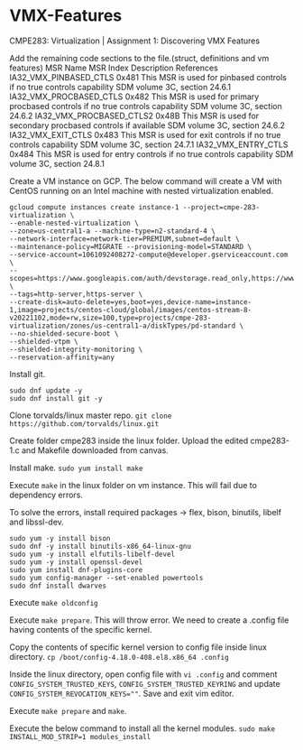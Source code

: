# VMX-Features
 CMPE283: Virtualization | Assignment 1: Discovering VMX Features

Add the remaining code sections to the file.(struct, definitions and vm features)
MSR Name    MSR Index    Description    References
IA32_VMX_PINBASED_CTLS    0x481    This MSR is used for pinbased controls if no true controls capability    SDM volume 3C, section 24.6.1
IA32_VMX_PROCBASED_CTLS    0x482    This MSR is used for primary procbased controls if no true controls capability    SDM volume 3C, section 24.6.2
IA32_VMX_PROCBASED_CTLS2    0x48B    This MSR is used for secondary procbased controls if available    SDM volume 3C, section 24.6.2
IA32_VMX_EXIT_CTLS    0x483    This MSR is used for exit controls if no true controls capability    SDM volume 3C, section 24.7.1
IA32_VMX_ENTRY_CTLS    0x484    This MSR is used for entry controls if no true controls capability    SDM volume 3C, section 24.8.1

Create a VM instance on GCP. The below command will create a VM with CentOS running on an Intel machine with nested virtualization enabled.
```
gcloud compute instances create instance-1 --project=cmpe-283-virtualization \
--enable-nested-virtualization \
--zone=us-central1-a --machine-type=n2-standard-4 \
--network-interface=network-tier=PREMIUM,subnet=default \
--maintenance-policy=MIGRATE --provisioning-model=STANDARD \
--service-account=1061092408272-compute@developer.gserviceaccount.com \
--scopes=https://www.googleapis.com/auth/devstorage.read_only,https://www.googleapis.com/auth/logging.write,https://www.googleapis.com/auth/monitoring.write,https://www.googleapis.com/auth/servicecontrol,https://www.googleapis.com/auth/service.management.readonly,https://www.googleapis.com/auth/trace.append \
--tags=http-server,https-server \
--create-disk=auto-delete=yes,boot=yes,device-name=instance-1,image=projects/centos-cloud/global/images/centos-stream-8-v20221102,mode=rw,size=100,type=projects/cmpe-283-virtualization/zones/us-central1-a/diskTypes/pd-standard \ 
--no-shielded-secure-boot \
--shielded-vtpm \
--shielded-integrity-monitoring \
--reservation-affinity=any
```

Install git.
```
sudo dnf update -y
sudo dnf install git -y
```

Clone torvalds/linux master repo. 
```git clone https://github.com/torvalds/linux.git```

Create folder cmpe283 inside the linux folder. Upload the edited cmpe283-1.c and Makefile downloaded from canvas.

Install make.
```sudo yum install make```

Execute ```make``` in the linux folder on vm instance. This will fail due to dependency errors.

To solve the errors, install required packages -> flex, bison, binutils, libelf and libssl-dev.
```sudo yum -y install flex
sudo yum -y install bison
sudo dnf -y install binutils-x86_64-linux-gnu
sudo yum -y install elfutils-libelf-devel
sudo yum -y install openssl-devel
sudo yum install dnf-plugins-core
sudo yum config-manager --set-enabled powertools
sudo dnf install dwarves
```

Execute ```make oldconfig```
 
Execute ```make prepare```. This will throw error. We need to create a .config file having contents of the specific kernel.


Copy the contents of specific kernel version to config file inside linux directory.
```cp /boot/config-4.18.0-408.el8.x86_64 .config```

Inside the linux directory, open config file with ```vi .config``` and comment ```CONFIG_SYSTEM_TRUSTED_KEYS```, ```CONFIG_SYSTEM_TRUSTED_KEYRING``` and update ```CONFIG_SYSTEM_REVOCATION_KEYS=""```. Save and exit vim editor.

Execute ```make prepare``` and ```make```.

Execute the below command to install all the kernel modules.
```sudo make INSTALL_MOD_STRIP=1 modules_install```
